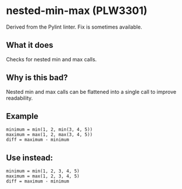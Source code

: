 # nested-min-max (PLW3301)
Derived from the Pylint linter.
Fix is sometimes available.
## What it does
Checks for nested min and max calls.
## Why is this bad?
Nested min and max calls can be flattened into a single call to improve
readability.
## Example
```
minimum = min(1, 2, min(3, 4, 5))
maximum = max(1, 2, max(3, 4, 5))
diff = maximum - minimum
```
## Use instead:
```
minimum = min(1, 2, 3, 4, 5)
maximum = max(1, 2, 3, 4, 5)
diff = maximum - minimum
```